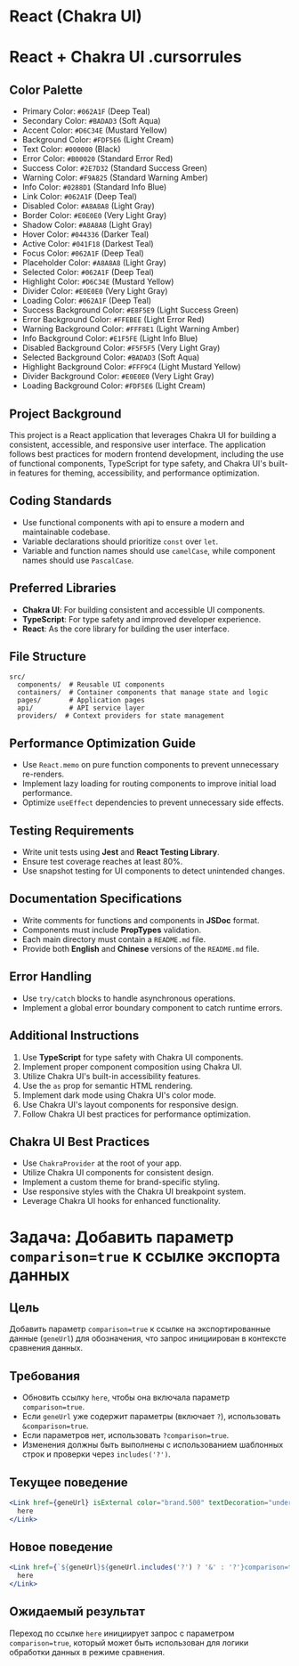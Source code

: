 

# React (Chakra UI)

# React + Chakra UI .cursorrules

## Color Palette
- Primary Color: `#062A1F` (Deep Teal)
- Secondary Color: `#BADAD3` (Soft Aqua)
- Accent Color: `#D6C34E` (Mustard Yellow)
- Background Color: `#FDF5E6` (Light Cream)
- Text Color: `#000000` (Black)
- Error Color: `#B00020` (Standard Error Red)
- Success Color: `#2E7D32` (Standard Success Green)
- Warning Color: `#F9A825` (Standard Warning Amber)
- Info Color: `#0288D1` (Standard Info Blue)
- Link Color: `#062A1F` (Deep Teal)
- Disabled Color: `#A8A8A8` (Light Gray)
- Border Color: `#E0E0E0` (Very Light Gray)
- Shadow Color: `#A8A8A8` (Light Gray)
- Hover Color: `#044336` (Darker Teal)
- Active Color: `#041F18` (Darkest Teal)
- Focus Color: `#062A1F` (Deep Teal)
- Placeholder Color: `#A8A8A8` (Light Gray)
- Selected Color: `#062A1F` (Deep Teal)
- Highlight Color: `#D6C34E` (Mustard Yellow)
- Divider Color: `#E0E0E0` (Very Light Gray)
- Loading Color: `#062A1F` (Deep Teal)
- Success Background Color: `#E8F5E9` (Light Success Green)
- Error Background Color: `#FFEBEE` (Light Error Red)
- Warning Background Color: `#FFF8E1` (Light Warning Amber)
- Info Background Color: `#E1F5FE` (Light Info Blue)
- Disabled Background Color: `#F5F5F5` (Very Light Gray)
- Selected Background Color: `#BADAD3` (Soft Aqua)
- Highlight Background Color: `#FFF9C4` (Light Mustard Yellow)
- Divider Background Color: `#E0E0E0` (Very Light Gray)
- Loading Background Color: `#FDF5E6` (Light Cream)


## Project Background
This project is a React application that leverages Chakra UI for building a consistent, accessible, and responsive user interface. The application follows best practices for modern frontend development, including the use of functional components, TypeScript for type safety, and Chakra UI's built-in features for theming, accessibility, and performance optimization.

## Coding Standards
- Use functional components with api to ensure a modern and maintainable codebase.
- Variable declarations should prioritize `const` over `let`.
- Variable and function names should use `camelCase`, while component names should use `PascalCase`.

## Preferred Libraries
- **Chakra UI**: For building consistent and accessible UI components.
- **TypeScript**: For type safety and improved developer experience.
- **React**: As the core library for building the user interface.

## File Structure
```
src/
  components/  # Reusable UI components
  containers/  # Container components that manage state and logic
  pages/       # Application pages
  api/         # API service layer
  providers/  # Context providers for state management
```

## Performance Optimization Guide
- Use `React.memo` on pure function components to prevent unnecessary re-renders.
- Implement lazy loading for routing components to improve initial load performance.
- Optimize `useEffect` dependencies to prevent unnecessary side effects.

## Testing Requirements
- Write unit tests using **Jest** and **React Testing Library**.
- Ensure test coverage reaches at least 80%.
- Use snapshot testing for UI components to detect unintended changes.

## Documentation Specifications
- Write comments for functions and components in **JSDoc** format.
- Components must include **PropTypes** validation.
- Each main directory must contain a `README.md` file.
- Provide both **English** and **Chinese** versions of the `README.md` file.

## Error Handling
- Use `try/catch` blocks to handle asynchronous operations.
- Implement a global error boundary component to catch runtime errors.

## Additional Instructions
1. Use **TypeScript** for type safety with Chakra UI components.
2. Implement proper component composition using Chakra UI.
3. Utilize Chakra UI's built-in accessibility features.
4. Use the `as` prop for semantic HTML rendering.
5. Implement dark mode using Chakra UI's color mode.
6. Use Chakra UI's layout components for responsive design.
7. Follow Chakra UI best practices for performance optimization.

## Chakra UI Best Practices
- Use `ChakraProvider` at the root of your app.
- Utilize Chakra UI components for consistent design.
- Implement a custom theme for brand-specific styling.
- Use responsive styles with the Chakra UI breakpoint system.
- Leverage Chakra UI hooks for enhanced functionality.

# Задача: Добавить параметр `comparison=true` к ссылке экспорта данных

## Цель

Добавить параметр `comparison=true` к ссылке на экспортированные данные (`geneUrl`) для обозначения, что запрос инициирован в контексте сравнения данных.

## Требования

* Обновить ссылку `here`, чтобы она включала параметр `comparison=true`.
* Если `geneUrl` уже содержит параметры (включает `?`), использовать `&comparison=true`.
* Если параметров нет, использовать `?comparison=true`.
* Изменения должны быть выполнены с использованием шаблонных строк и проверки через `includes('?')`.

## Текущее поведение

```jsx
<Link href={geneUrl} isExternal color="brand.500" textDecoration="underline">
  here
</Link>
```

## Новое поведение

```jsx
<Link href={`${geneUrl}${geneUrl.includes('?') ? '&' : '?'}comparison=true`} isExternal color="brand.500" textDecoration="underline">
  here
</Link>
```

## Ожидаемый результат

Переход по ссылке `here` инициирует запрос с параметром `comparison=true`, который может быть использован для логики обработки данных в режиме сравнения.
